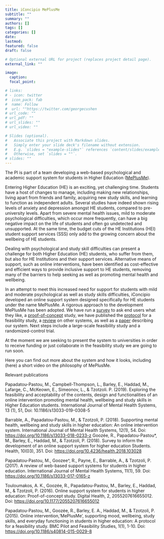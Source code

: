 ```yaml
---
title: iConcipio MePlusMe
subtitle: ""
summary: ""
authors: []
tags: []
categories: []
date: 
lastmod: 
featured: false
draft: false

# Optional external URL for project (replaces project detail page).
external_link: ""

image:
  caption: 
  focal_point: 

# links:
# - icon: twitter
#  icon_pack: fab
#  name: Follow
#  url: ""https://twitter.com/georgecushen
# url_code: ""
# url_pdf: ""
# url_slides: ""
# url_video: ""

# Slides (optional).
#   Associate this project with Markdown slides.
#   Simply enter your slide deck's filename without extension.
#   E.g. `slides = "example-slides"` references `content/slides/example-slides.md`.
#   Otherwise, set `slides = ""`.
# slides: ""
---
```


The PI is part of a team developing a web-based psychological and academic support system for students in Higher Education ([MePlusMe](https://www.iconcipio.com/)).

Entering Higher Education (HE) is an exciting, yet challenging time. Students have a host of changes to manage, including making new relationships, living apart from friends and family, acquiring new study skills, and learning to function as independent adults. Several studies have indeed shown rising levels of anxiety and depression amongst HE students, compared to pre-university levels. Apart from severe mental health issues, mild to moderate psychological difficulties, which occur more frequently, can have a big negative impact on the life of students and often go undetected and unsupported. At the same time, the budget cuts of the HE Institutions (HEI) student support services (SSS) only add to the growing concern about the wellbeing of HE students.

Dealing with psychological and study skill difficulties can present a challenge for both Higher Education (HE) students, who suffer from them, but also for HE Institutions and their support services. Alternative means of support, such as online interventions, have been identified as cost-effective and efficient ways to provide inclusive support to HE students, removing many of the barriers to help seeking as well as promoting mental health and wellbeing.

In an attempt to meet this increased need for support for students with mild and moderate psychological as well as study skills difficulties, iConcipio developed an online support system designed specifically for HE students under the name MePlusMe. A rigorous approach to the development MePlusMe has been adopted. We have run a [survey](https://www.scirp.org/journal/PaperInformation.aspx?paperID=83292) to ask end users what they like, a [proof-of-concept](https://journals.sagepub.com/doi/full/10.1177/2055207616655012) study, we have published the [protocol](https://pilotfeasibilitystudies.biomedcentral.com/articles/10.1186/s40814-015-0029-8) for a feasibility study, a [review](https://ijmhs.biomedcentral.com/articles/10.1186/s13033-017-0165-z) on other systems, as well as a [paper](https://ijmhs.biomedcentral.com/articles/10.1186/s13033-018-0233-z) describing our system. Next steps include a large-scale feasibility study and a randomized-control trial.

At the moment we are seeking to present the system to universities in order to receive funding or just collaborate in the feasibility study we are going to run soon. 


Here you can find out more about the system  and how it looks, including  (here) a short video on the philosophy of MePlusMe. 

Relevant publications

Papadatou-Pastou, M., Campbell-Thompson, L., Barley, E., Haddad, M., Lafarge, C., McKeown, E., Simeonov, L., & Tzotzoli. P. (2019). Exploring the feasibility and acceptability of the contents, design and functionalities of an online intervention promoting mental health, wellbeing and study skills in Higher Education students. International Journal of Mental Health Systems, 13 (1), 51, Doi: 10.1186/s13033-019-0308-5

Barrable, A., Papadatou-Pastou, M., & Tzotzoli, P. (2018). Supporting mental health, wellbeing and study skills in higher education: Αn online intervention system. International Journal of Mental Health Systems, 12(1), 54. Doi: https://doi.org/10.1186/s13033-018-0233-z
Goozée, R., Papadatou-Pastou*, M., Barley, E., Haddad, M., & Tzotzoli, P. (2018). Survey to inform the development of an online support system for higher education Students. Health, 10(03), 351. Doi: https://doi.org/10.4236/health.2018.103028

Papadatou-Pastou, M., Goozee^, R., Payne, E., Barrable, A., & Tzotzoli, P. (2017). A review of web-based support systems for students in higher education. International Journal of Mental Health Systems, 11(1), 59. Doi: https://doi.org/10.1186/s13033-017-0165-z

Touloumakos, A. K., Goozée, R., Papadatou-Pastou, M., Barley, E., Haddad, M., & Tzotzoli, P. (2016). Online support system for students in higher education: Proof-of-concept study. Digital Health, 2, 2055207616655012. Doi: https://doi.org/10.1177/2055207616655012

Papadatou-Pastou, M., Goozée, R., Barley, E. A., Haddad, M., & Tzotzoli, P. (2015). Online intervention,‘MePlusMe’, supporting mood, wellbeing, study skills, and everyday functioning in students in higher education: A protocol for a feasibility study. BMC Pilot and Feasibility Studies, 1(1), 1-10. Doi: https://doi.org/10.1186/s40814-015-0029-8
